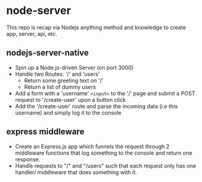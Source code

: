 # node-server
This repo is recap via Nodejs anything method and knowledge to create app, server, api, etc.

## nodejs-server-native
- Spin up a Node.js-driven Server (on port 3000)
- Handle two Routes: '/' and 'users'
  - Return some greeting text on '/'
  - Return a list of dummy users
- Add a form with a 'username' `<input>` to the '/' page and submit a POST request to '/create-user' upon a button click
- Add the '/create-user' route and parse the incoming data (i.e this username) and simply log it to the console

## express middleware
- Create an Express.js app which funnels the request through 2 middleware functions that log something to the console and return one response.
- Handle requests to "/" and "/users" such that each request only has one handler/ middleware that does something with it. 